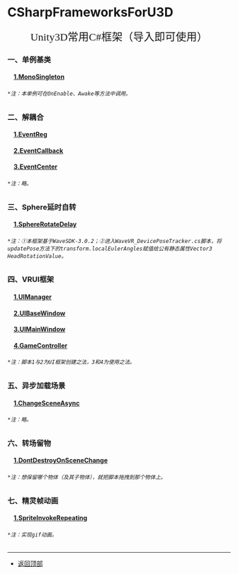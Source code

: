 <!--
 * @Description: CSharpFrameworksForU3D
 * @Version: 2.0
 * @Author: Luther
 * @Date: 2019-12-13 12:32:13
 * @LastEditors: Luther
 * @LastEditTime: 2019-12-15 23:15:30
 -->
# CSharpFrameworksForU3D
<div align="center"><font face="黑体" size=5>Unity3D常用C#框架（导入即可使用）</font></div>

### 一、单例基类
#### &emsp;[1.MonoSingleton](./01_单例基类/MonoSingleton/MonoSingleton.cs)
###### `*注：本单例可在OnEnable、Awake等方法中调用。`

### 二、解耦合
#### &emsp;[1.EventReg](./02_解耦合/CentralSystem/EventReg.cs)
#### &emsp;[2.EventCallback](./02_解耦合/CentralSystem/EventCallback.cs)
#### &emsp;[3.EventCenter](./02_解耦合/CentralSystem/EventCenter.cs)
###### `*注：略。`

### 三、Sphere延时自转
#### &emsp;[1.SphereRotateDelay](./03_Sphere延时自转/SphereRotateDelay.cs)
###### `*注：①本框架基于WaveSDK-3.0.2；②进入WaveVR_DevicePoseTracker.cs脚本，将updatePose方法下的transform.localEulerAngles赋值给公有静态属性Vector3 HeadRotationValue。`

### 四、VRUI框架
#### &emsp;[1.UIManager](./04_VRUI框架/UIManager/UIManager.cs)
#### &emsp;[2.UIBaseWindow](./04_VRUI框架/UIManager/UIBaseWindow.cs)
#### &emsp;[3.UIMainWindow](./04_VRUI框架/UIWindowCanvasManager/UIMainWindow.cs)
#### &emsp;[4.GameController](./04_VRUI框架/GameController/GameController.cs)
###### `*注：脚本1与2为UI框架创建之法，3和4为使用之法。`

### 五、异步加载场景
#### &emsp;[1.ChangeSceneAsync](./05_异步加载场景/SceneManager/ChangeSceneAsync.cs)
###### `*注：略。`

### 六、转场留物
#### &emsp;[1.DontDestroyOnSceneChange](./06_转场留物/DontDestroyOnSceneChange/DontDestroyOnSceneChange.cs)
###### `*注：想保留哪个物体（及其子物体），就把脚本拖拽到那个物体上。`

### 七、精灵帧动画
#### &emsp;[1.SpriteInvokeRepeating](./07_精灵帧动画/SpriteInvokeRepeating.cs)
###### `*注：实现gif动画。`
---
- [返回顶部](#csharpframeworksforu3d)